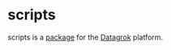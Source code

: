 # scripts

scripts is a [package](https://datagrok.ai/help/develop/develop#packages) for the [Datagrok](https://datagrok.ai) platform.